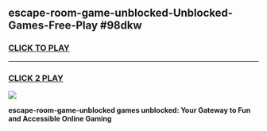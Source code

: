 
## escape-room-game-unblocked-Unblocked-Games-Free-Play #98dkw
<h3>
<a href="https://us.freeplayer.one?title=escape-room-game-unblocked&ref=9M">CLICK TO PLAY</a></h3>
<hr>

<h3>
<a href="https://us.freeplayer.one?title=escape-room-game-unblocked&ref=9M">CLICK 2 PLAY</a>
  
</h3>

<a href="https://us.freeplayer.one?title=escape-room-game-unblocked&ref=9M"><img src="https://clearcache.store/games.png"></a>


**escape-room-game-unblocked games unblocked: Your Gateway to Fun and Accessible Online Gaming**
